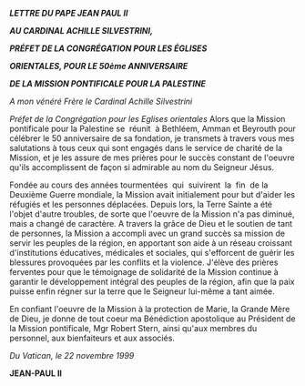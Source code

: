 ***LETTRE DU PAPE JEAN PAUL II***

***AU CARDINAL ACHILLE SILVESTRINI,***

***PRÉFET DE LA CONGRÉGATION POUR LES ÉGLISES***

***ORIENTALES, POUR LE 50ème ANNIVERSAIRE***

***DE LA MISSION PONTIFICALE POUR LA PALESTINE***

*A mon vénéré Frère le Cardinal Achille Silvestrini*

*Préfet de la Congrégation pour les Eglises orientales* Alors que la Mission pontificale pour la Palestine se  réunit  à Bethléem, Amman et Beyrouth pour célébrer le 50 anniversaire de sa fondation, je transmets à travers vous mes salutations à tous ceux qui sont engagés dans le service de charité de la Mission, et je les assure de mes prières pour le succès constant de l'oeuvre qu'ils accomplissent de façon si admirable au nom du Seigneur Jésus.

Fondée au cours des années tourmentées  qui  suivirent  la  fin  de la Deuxième Guerre mondiale, la Mission avait initialement pour but d'aider les réfugiés et les personnes déplacées. Depuis lors, la Terre Sainte a été l'objet d'autre troubles, de sorte que l'oeuvre de la Mission n'a pas diminué, mais a changé de caractère. A travers la grâce de Dieu et le soutien de tant de personnes, la Mission a accompli avec un grand succès sa mission de servir les peuples de la région, en apportant son aide à un réseau croissant d'institutions éducatives, médicales et sociales, qui s'efforcent de guérir les blessures provoquées par les conflits et la violence. J'élève des prières ferventes pour que le témoignage de solidarité de la Mission continue à garantir le développement intégral des peuples de la région, afin que la paix puisse enfin régner sur la terre que le Seigneur lui-même a tant aimée.

En confiant l'oeuvre de la Mission à la protection de Marie, la Grande Mère de Dieu, je donne de tout coeur ma Bénédiction apostolique au Président de la Mission pontificale, Mgr Robert Stern, ainsi qu'aux membres du personnel, aux bienfaiteurs et aux associés.

*Du Vatican, le 22 novembre 1999*

**JEAN-PAUL II**